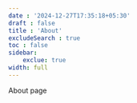 ```yaml
---
date : '2024-12-27T17:35:18+05:30'
draft : false
title : 'About'
excludeSearch : true
toc : false
sidebar:
    exclue: true
width: full
---
```


About page
